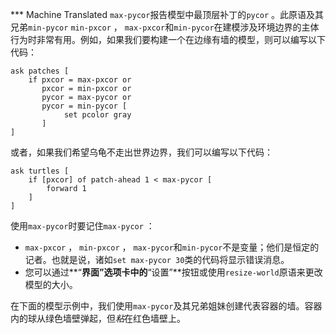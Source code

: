 ﻿*** Machine Translated
`max-pycor`报告模型中最顶层补丁的`pycor` 。此原语及其兄弟`min-pycor` `min-pxcor` ， `max-pxcor`和`min-pycor`在建模涉及环境边界的主体行为时非常有用。例如，如果我们要构建一个在边缘有墙的模型，则可以编写以下代码：



```
ask patches [
	if pxcor = max-pxcor or
	   pxcor = min-pxcor or
	   pycor = max-pycor or
	   pycor = min-pycor [
	   		set pcolor gray
	   ]
]
```


或者，如果我们希望乌龟不走出世界边界，我们可以编写以下代码：



```
ask turtles [
	if [pxcor] of patch-ahead 1 < max-pycor [
		forward 1
	] 
]
```


使用`max-pycor`时要记住`max-pycor` ：

- `max-pxcor` ， `min-pxcor` ， `max-pycor`和`min-pycor`不是变量；他们是恒定的记者。也就是说，诸如`set max-pycor 30`类的代码将显示错误消息。
- 您可以通过**“**界面”选项卡中的**“设置”**按钮或使用`resize-world`原语来更改模型的大小。


在下面的模型示例中，我们使用`max-pycor`及其兄弟姐妹创建代表容器的墙。容器内的球从绿色墙壁弹起，但*粘*在红色墙壁上。